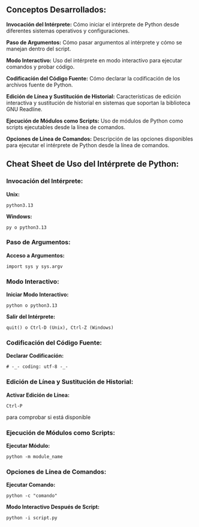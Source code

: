 ## Conceptos Desarrollados:

**Invocación del Intérprete:** Cómo iniciar el intérprete de Python desde diferentes sistemas operativos y configuraciones.

**Paso de Argumentos:** Cómo pasar argumentos al intérprete y cómo se manejan dentro del script.

**Modo Interactivo:** Uso del intérprete en modo interactivo para ejecutar comandos y probar código.

**Codificación del Código Fuente:** Cómo declarar la codificación de los archivos fuente de Python.

**Edición de Línea y Sustitución de Historial:** Características de edición interactiva y sustitución de historial en sistemas que soportan la biblioteca GNU Readline.

**Ejecución de Módulos como Scripts:** Uso de módulos de Python como scripts ejecutables desde la línea de comandos.

**Opciones de Línea de Comandos:** Descripción de las opciones disponibles para ejecutar el intérprete de Python desde la línea de comandos.

## Cheat Sheet de Uso del Intérprete de Python:

### Invocación del Intérprete:

**Unix:**

`python3.13`

**Windows:**

`py o python3.13`

### Paso de Argumentos:

**Acceso a Argumentos:**

`import sys y sys.argv`

### Modo Interactivo:

**Iniciar Modo Interactivo:**

`python o python3.13`

**Salir del Intérprete:**

`quit() o Ctrl-D (Unix), Ctrl-Z (Windows)`

### Codificación del Código Fuente:

**Declarar Codificación:**

`# -_- coding: utf-8 -_-`

### Edición de Línea y Sustitución de Historial:

**Activar Edición de Línea:**

`Ctrl-P`

para comprobar si está disponible

### Ejecución de Módulos como Scripts:

**Ejecutar Módulo:**

`python -m module_name`

### Opciones de Línea de Comandos:

**Ejecutar Comando:**

`python -c "comando"`

**Modo Interactivo Después de Script:**

`python -i script.py`
